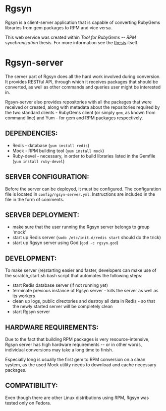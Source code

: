 # Rgsyn

Rgsyn is a client-server application that is capable of converting RubyGems
libraries from gem packages to RPM and vice versa.

This web service was created within *Tool for RubyGems -- RPM synchronization* thesis. For more information see the [thesis](http://is.muni.cz/th/373796/fi_b/thesis.pdf) itself.

# Rgsyn-server

The server part of Rgsyn does all the hard work involved during conversion.
It provides RESTful API, through which it receives packages that should be
converted, as well as other commands and queries user might be interested in.

Rgsyn-server also provides repositories with all the packages that were
received or created, along with metadata about the repositories required by
the two standard clients - RubyGems client (or simply `gem`, as known from
command line) and Yum - for gem and RPM packages respectively.

## DEPENDENCIES:

 * Redis - database (`yum install redis`)
 * Mock - RPM building tool (`yum install mock`)
 * Ruby-devel - necessary, in order to build libraries listed in the Gemfile
 (`yum install ruby-devel`)

## SERVER CONFIGURATION:

Before the server can be deployed, it must be configured. The configuration file
is located in `config/rgsyn-server.yml`. Instructions are included in the file
in the form of comments.

## SERVER DEPLOYMENT:

 * make sure that the user running the Rgsyn server belongs to group 'mock'
 * start up Redis server (`sudo /etc/init.d/redis start` should do the trick)
 * start up Rgsyn server using God (`god -c rgsyn.god`)

## DEVELOPMENT:

To make server (re)starting easier and faster, developers can make use of the
scratch_start.sh bash script that automates the following steps:

 * start Redis database server (if not running yet)
 * terminate previous instance of Rgsyn server - kills the server as well as
 its workers
 * clean up logs, public directories and destroy all data in Redis - so that
 the newly started server will be completely clean
 * start Rgsyn server

## HARDWARE REQUIREMENTS:

Due to the fact that building RPM packages is very resource-intensive, Rgsyn
server has high hardware requirements -- or in other words, individual
conversions may take a long time to finish.

Especially long is usually the first gem to RPM conversion on a clean system,
as the used Mock utility needs to download and cache necessary packages.

## COMPATIBILITY:

Even though there are other Linux distributions using RPM, Rgsyn was tested
only on Fedora.
